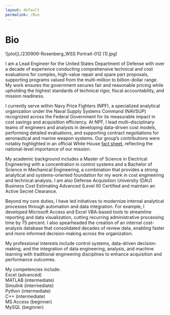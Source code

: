 ```yaml
---
layout: default
permalink: /Bio
---
```



# Bio  

![plot](./230906-Rosenberg_WSS Portrait-012 (1).jpg)


I am a Lead Engineer for the United States Department of Defense with over a decade of experience conducting comprehensive technical and cost evaluations for complex, high-value repair and spare part proposals, supporting programs valued from the multi-million to billion-dollar range. My work ensures the government secures fair and reasonable pricing while upholding the highest standards of technical rigor, fiscal accountability, and mission readiness.  

I currently serve within Navy Price Fighters (NPF), a specialized analytical organization under the Naval Supply Systems Command (NAVSUP) recognized across the Federal Government for its measurable impact in cost savings and acquisition efficiency. At NPF, I lead multi-disciplinary teams of engineers and analysts in developing data-driven cost models, performing detailed evaluations, and supporting contract negotiations for aeronautical and marine weapon systems. Our group’s contributions were notably highlighted in an official White House [fact sheet][fact_sheet], reflecting the national-level importance of our mission.

My academic background includes a Master of Science in Electrical Engineering with a concentration in control systems and a Bachelor of Science in Mechanical Engineering, a combination that provides a strong analytical and systems-oriented foundation for my work in cost engineering and technical analysis. I am also Defense Acquisition University (DAU) Business Cost Estimating Advanced (Level III) Certified and maintain an Active Secret Clearance.  

Beyond my core duties, I have led initiatives to modernize internal analytical processes through automation and data integration. For example, I developed Microsoft Access and Excel VBA-based tools to streamline reporting and data visualization, cutting recurring administrative processing time by 75 percent. I also spearheaded the creation of an internal cost-analysis database that consolidated decades of review data, enabling faster and more informed decision-making across the organization.  

My professional interests include control systems, data-driven decision-making, and the integration of data engineering, analysis, and machine learning with traditional engineering disciplines to enhance acquisition and performance outcomes.  


My competencies include:  
Excel (advanced)  
MATLAB (intermediate)  
Simulink (intermediate)  
Python (intermediate)  
C++ (intermediate)  
MS Access (beginner)  
MySQL (beginner)  



[fact_sheet]: https://bidenwhitehouse.archives.gov/omb/briefing-room/2023/11/08/fact-sheet-biden-harris-administration-announces-new-better-contracting-initiative-to-save-billions-annually/
